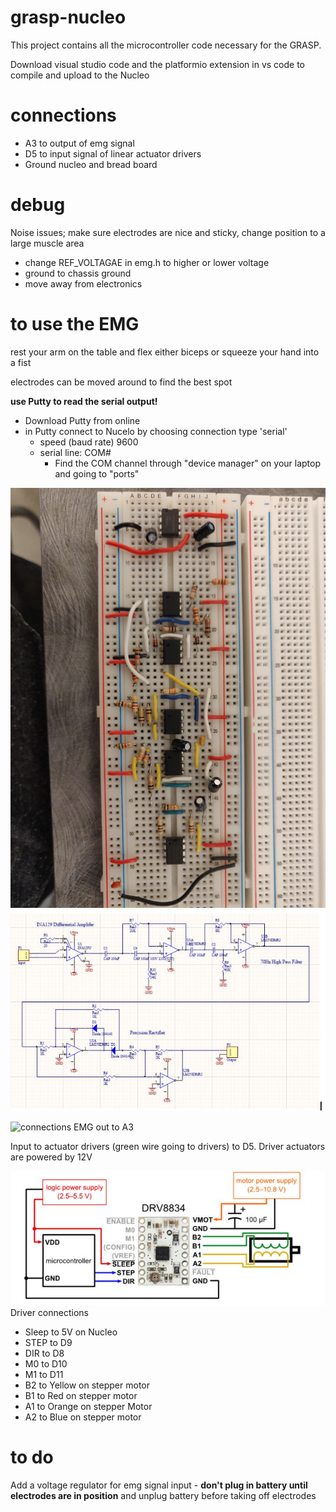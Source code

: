 # grasp-nucleo

This project contains all the microcontroller code necessary for the GRASP.

Download visual studio code and the platformio extension in vs code to compile and upload to the Nucleo

# connections
- A3 to output of emg signal
- D5 to input signal of linear actuator drivers
- Ground nucleo and bread board

# debug
Noise issues; make sure electrodes are nice and sticky, change position to a large muscle area 
- change REF_VOLTAGAE in emg.h to higher or lower voltage
- ground to chassis ground
- move away from electronics

# to use the EMG
rest your arm on the table and flex either biceps or squeeze your hand into a fist

electrodes can be moved around to find the best spot

**use Putty to read the serial output!**
- Download Putty from online
- in Putty connect to Nucelo by choosing connection type 'serial'
    - speed (baud rate) 9600
    - serial line: COM# 
        - Find the COM channel through "device manager" on your laptop and going to "ports"


![connections](setup-photos/IMG_20190901_122850.jpg)
![connections](setup-photos/circuit.JPG)

![connections](setup-photos/InkedIMG_20190901_164441_LI.jpg)
EMG out to A3

Input to actuator drivers (green wire going to drivers) to D5. Driver actuators are powered by 12V

![connections](setup-photos/driver.JPG)
Driver connections

- Sleep to 5V on Nucleo
- STEP to D9
- DIR to D8
- M0 to D10
- M1 to D11
- B2 to Yellow on stepper motor
- B1 to Red on stepper motor
- A1 to Orange on stepper Motor
- A2 to Blue on stepper motor

# to do
Add a voltage regulator for emg signal input
    - **don't plug in battery until electrodes are in position** and unplug battery before taking off electrodes